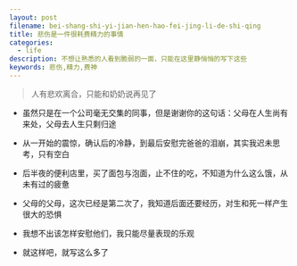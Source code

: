 ```yaml
---
layout: post
filename: bei-shang-shi-yi-jian-hen-hao-fei-jing-li-de-shi-qing
title: 悲伤是一件很耗费精力的事情
categories:
  - life
description: 不想让熟悉的人看到脆弱的一面，只能在这里静悄悄的写下这些
keywords: 悲伤,精力,费神
---
```

> 人有悲欢离合，只能和奶奶说再见了

- 虽然只是在一个公司毫无交集的同事，但是谢谢你的这句话：父母在人生尚有来处，父母去人生只剩归途

- 从一开始的震惊，确认后的冷静，到最后安慰完爸爸的泪崩，其实我迟未思考，只有空白

- 后半夜的便利店里，买了面包与泡面，止不住的吃，不知道为什么这么饿，从未有过的疲惫

- 父母的父母，这次已经是第二次了，我知道后面还要经历，对生和死一样产生很大的恐惧

- 我想不出该怎样安慰他们，我只能尽量表现的乐观

- 就这样吧，就写这么多了